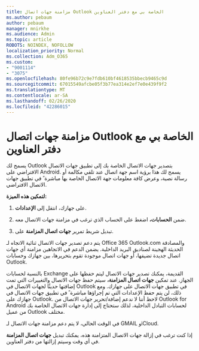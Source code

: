 ```yaml
---
title: مزامنة جهات اتصال Outlook الخاصة بي مع دفتر العناوين
ms.author: pebaum
author: pebaum
manager: mnirkhe
ms.audience: Admin
ms.topic: article
ROBOTS: NOINDEX, NOFOLLOW
localization_priority: Normal
ms.collection: Adm_O365
ms.custom:
- "9001114"
- "3075"
ms.openlocfilehash: 80fe96b72c9e7fdb610bf4618535bbecb9465c9d
ms.sourcegitcommit: 67015549afcbe05f3b77ea314e2ef7e0e439f9f2
ms.translationtype: MT
ms.contentlocale: ar-SA
ms.lasthandoff: 02/26/2020
ms.locfileid: "42286015"
---
```

# <a name="sync-my-outlook-contacts-to-my-address-book"></a>مزامنة جهات اتصال Outlook الخاصة بي مع دفتر العناوين

يسمح لك Outlook بتصدير جهات الاتصال الخاصة بك إلى تطبيق جهات الاتصال الافتراضي على Android. يسمح لك هذا برؤية اسم جهة اتصال عند تلقي مكالمة أو رسالة نصية، وعرض كافة معلومات جهة الاتصال الخاصة بها مباشرة ً في تطبيق جهات الاتصال الافتراضي.
 
**لتمكين هذه الميزة:**
 
1. على جهازك، انتقل إلى **الإعدادات**.

2. ضمن **الحسابات،** اضغط على الحساب الذي ترغب في مزامنة جهات الاتصال معه.

3. تبديل شريط تمرير **جهات اتصال المزامنة** على.
 
يتم دعم تصدير جهات الاتصال ثنائية الاتجاه لـ Office 365 Outlook.com والمصادقة الحديثة الهجينة لصناديق البريد الداخلية. يضمن الدعم في الاتجاهين مزامنة أي جهات اتصال جديدة تضيفها، أو جهات اتصال موجودة تقوم بتحريرها، بين جهازك وحسابات Outlook.
 
بالنسبة لحسابات Exchange القديمة، يمكنك تصدير جهات الاتصال ليتم حفظها على الجهاز. عند تمكين **جهات اتصال المزامنة،** سيتم حفظ جهات الاتصال والتغييرات التي تمت إضافتها حديثًا لجهات الاتصال في Outlook في تطبيق جهات الاتصال على جهازك. ومع ذلك، لن يتم حفظ الإعدادات التي تم إجراؤها مباشرة ً في تطبيق جهات الاتصال في جهازك على Outlook. لاحظ أننا لا ندعم إضافة/تحرير جهات الاتصال من Outlook for Android لحسابات التبادل الداخلية، لذلك ستحتاج إلى إدارة جهات الاتصال الخاصة بك من عميل Outlook مختلف.
 
في الوقت الحالي، لا يتم دعم مزامنة جهات الاتصال لـ GMAIL وiCloud.
 
إذا كنت ترغب في إزالة جهات الاتصال المتزامنة هذه، يمكنك تبديل **جهات اتصال المزامنة** في أي وقت وسيتم إزالتها من دفتر العناوين.
